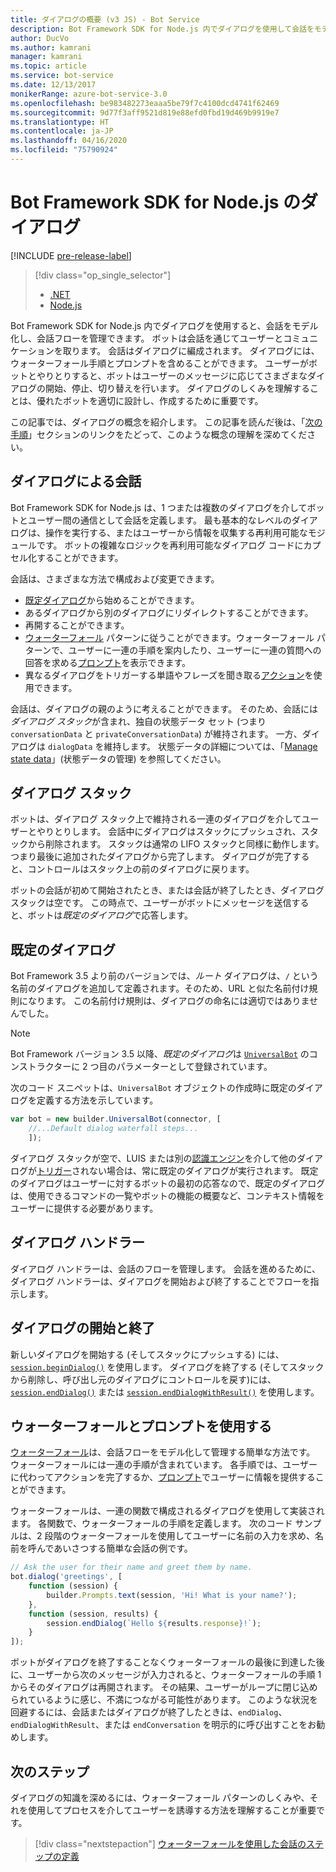 ```yaml
---
title: ダイアログの概要 (v3 JS) - Bot Service
description: Bot Framework SDK for Node.js 内でダイアログを使用して会話をモデル化し、会話フローを管理する方法を学習します。
author: DucVo
ms.author: kamrani
manager: kamrani
ms.topic: article
ms.service: bot-service
ms.date: 12/13/2017
monikerRange: azure-bot-service-3.0
ms.openlocfilehash: be983482273eaaa5be79f7c4100dcd4741f62469
ms.sourcegitcommit: 9d77f3aff9521d819e88efd0fbd19d469b9919e7
ms.translationtype: HT
ms.contentlocale: ja-JP
ms.lasthandoff: 04/16/2020
ms.locfileid: "75790924"
---
```

# <a name="dialogs-in-the-bot-framework-sdk-for-nodejs"></a>Bot Framework SDK for Node.js のダイアログ

[!INCLUDE [pre-release-label](../includes/pre-release-label-v3.md)]

> [!div class="op_single_selector"]
> - [.NET](../dotnet/bot-builder-dotnet-dialogs.md)
> - [Node.js](../nodejs/bot-builder-nodejs-dialog-overview.md)

Bot Framework SDK for Node.js 内でダイアログを使用すると、会話をモデル化し、会話フローを管理できます。 ボットは会話を通じてユーザーとコミュニケーションを取ります。 会話はダイアログに編成されます。 ダイアログには、ウォーターフォール手順とプロンプトを含めることができます。 ユーザーがボットとやりとりすると、ボットはユーザーのメッセージに応じてさまざまなダイアログの開始、停止、切り替えを行います。 ダイアログのしくみを理解することは、優れたボットを適切に設計し、作成するために重要です。 

この記事では、ダイアログの概念を紹介します。 この記事を読んだ後は、「[次の手順](#next-steps)」セクションのリンクをたどって、このような概念の理解を深めてください。

## <a name="conversations-through-dialogs"></a>ダイアログによる会話

Bot Framework SDK for Node.js は、1 つまたは複数のダイアログを介してボットとユーザー間の通信として会話を定義します。 最も基本的なレベルのダイアログは、操作を実行する、またはユーザーから情報を収集する再利用可能なモジュールです。 ボットの複雑なロジックを再利用可能なダイアログ コードにカプセル化することができます。

会話は、さまざまな方法で構成および変更できます。

- [既定ダイアログ](#default-dialog)から始めることができます。
- あるダイアログから別のダイアログにリダイレクトすることができます。
- 再開することができます。
- [ウォーターフォール](bot-builder-nodejs-dialog-waterfall.md) パターンに従うことができます。ウォーターフォール パターンで、ユーザーに一連の手順を案内したり、ユーザーに一連の質問への回答を求める[プロンプト](bot-builder-nodejs-dialog-prompt.md)を表示できます。
- 異なるダイアログをトリガーする単語やフレーズを聞き取る[アクション](bot-builder-nodejs-dialog-actions.md)を使用できます。 

会話は、ダイアログの親のように考えることができます。 そのため、会話には*ダイアログ スタック*が含まれ、独自の状態データ セット (つまり `conversationData` と `privateConversationData`) が維持されます。 一方、ダイアログは `dialogData` を維持します。 状態データの詳細については、「[Manage state data](bot-builder-nodejs-state.md)」(状態データの管理) を参照してください。

## <a name="dialog-stack"></a>ダイアログ スタック

ボットは、ダイアログ スタック上で維持される一連のダイアログを介してユーザーとやりとりします。 会話中にダイアログはスタックにプッシュされ、スタックから削除されます。 スタックは通常の LIFO スタックと同様に動作します。つまり最後に追加されたダイアログから完了します。 ダイアログが完了すると、コントロールはスタック上の前のダイアログに戻ります。

ボットの会話が初めて開始されたとき、または会話が終了したとき、ダイアログ スタックは空です。 この時点で、ユーザーがボットにメッセージを送信すると、ボットは*既定のダイアログ*で応答します。

## <a name="default-dialog"></a>既定のダイアログ

Bot Framework 3.5 より前のバージョンでは、*ルート* ダイアログは、`/` という名前のダイアログを追加して定義されます。そのため、URL と似た名前付け規則になります。 この名前付け規則は、ダイアログの命名には適切ではありませんでした。 

> [!NOTE]
> Bot Framework バージョン 3.5 以降、*既定のダイアログ*は [`UniversalBot`](https://docs.botframework.com/node/builder/chat-reference/classes/_botbuilder_d_.universalbot.html#constructor) のコンストラクターに 2 つ目のパラメーターとして登録されています。  

次のコード スニペットは、`UniversalBot` オブジェクトの作成時に既定のダイアログを定義する方法を示しています。

```javascript
var bot = new builder.UniversalBot(connector, [
    //...Default dialog waterfall steps...
    ]);
```

ダイアログ スタックが空で、LUIS または別の[認識エンジン](bot-builder-nodejs-recognize-intent-messages.md)を介して他のダイアログが[トリガー](bot-builder-nodejs-dialog-actions.md)されない場合は、常に既定のダイアログが実行されます。 既定のダイアログはユーザーに対するボットの最初の応答なので、既定のダイアログは、使用できるコマンドの一覧やボットの機能の概要など、コンテキスト情報をユーザーに提供する必要があります。

## <a name="dialog-handlers"></a>ダイアログ ハンドラー

ダイアログ ハンドラーは、会話のフローを管理します。 会話を進めるために、ダイアログ ハンドラーは、ダイアログを開始および終了することでフローを指示します。 

## <a name="starting-and-ending-dialogs"></a>ダイアログの開始と終了

新しいダイアログを開始する (そしてスタックにプッシュする) には、[`session.beginDialog()`](http://docs.botframework.com/node/builder/chat-reference/classes/_botbuilder_d_.session#begindialog) を使用します。 ダイアログを終了する (そしてスタックから削除し、呼び出し元のダイアログにコントロールを戻す)には、[`session.endDialog()`](http://docs.botframework.com/node/builder/chat-reference/classes/_botbuilder_d_.session#enddialog) または [`session.endDialogWithResult()`](http://docs.botframework.com/node/builder/chat-reference/classes/_botbuilder_d_.session#enddialogwithresult) を使用します。 

## <a name="using-waterfalls-and-prompts"></a>ウォーターフォールとプロンプトを使用する

[ウォーターフォール](bot-builder-nodejs-dialog-waterfall.md)は、会話フローをモデル化して管理する簡単な方法です。 ウォーターフォールには一連の手順が含まれています。 各手順では、ユーザーに代わってアクションを完了するか、[プロンプト](bot-builder-nodejs-dialog-prompt.md)でユーザーに情報を提供することができます。

ウォーターフォールは、一連の関数で構成されるダイアログを使用して実装されます。 各関数で、ウォーターフォールの手順を定義します。 次のコード サンプルは、2 段階のウォーターフォールを使用してユーザーに名前の入力を求め、名前を呼んであいさつする簡単な会話の例です。

```javascript
// Ask the user for their name and greet them by name.
bot.dialog('greetings', [
    function (session) {
        builder.Prompts.text(session, 'Hi! What is your name?');
    },
    function (session, results) {
        session.endDialog(`Hello ${results.response}!`);
    }
]);
```

ボットがダイアログを終了することなくウォーターフォールの最後に到達した後に、ユーザーから次のメッセージが入力されると、ウォーターフォールの手順 1 からそのダイアログは再開されます。 その結果、ユーザーがループに閉じ込められているように感じ、不満につながる可能性があります。 このような状況を回避するには、会話またはダイアログが終了したときは、`endDialog`、`endDialogWithResult`、または `endConversation` を明示的に呼び出すことをお勧めします。

## <a name="next-steps"></a>次のステップ

ダイアログの知識を深めるには、ウォーターフォール パターンのしくみや、それを使用してプロセスを介してユーザーを誘導する方法を理解することが重要です。

> [!div class="nextstepaction"]
> [ウォーターフォールを使用した会話のステップの定義](bot-builder-nodejs-dialog-waterfall.md)
